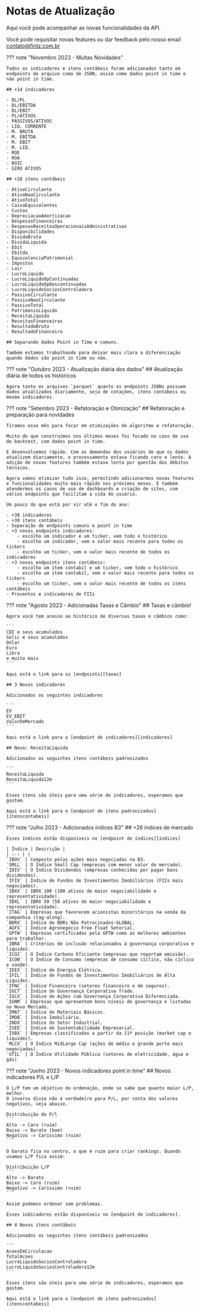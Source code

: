 [indicadores]: ../endpoints/bolsa/#indicadores
[itenscontabeis]: ../endpoints/bolsa/#itens-contabeis-padronizados
[indices]: ../endpoints/indices
[taxas]: ../endpoints/indices/#taxas

# Notas de Atualização

Aqui você pode acompanhar as novas funcionalidades da API.

Você pode requisitar novas features ou dar feedback pelo nosso email contato@fintz.com.br

??? note "Novembro 2023 - Muitas Novidades"

    Todos os indicadores e itens contábeis foram adicionados tanto em endpoints de arquivo como de JSON, assim como dados point in time e não point in time.

    ## +14 indicadores

    - DL/PL
    - DL/EBITDA
    - DL/EBIT
    - PL/ATIVOS
    - PASSIVOS/ATIVOS
    - LIQ. CORRENTE
    - M. BRUTA
    - M. EBITDA
    - M. EBIT
    - M. LIQ.
    - ROE
    - ROA
    - ROIC
    - GIRO ATIVOS

    ## +28 itens contábeis

    - AtivoCirculante
    - AtivoNaoCirculante
    - AtivoTotal
    - CaixaEquivalentes
    - Custos
    - DepreciacaoAmortizacao
    - DespesasFinanceiras
    - DespesasReceitasOperacionaisAdministrativas
    - Disponibilidades
    - DividaBruta
    - DividaLiquida
    - Ebit
    - Ebitda
    - EquivalenciaPatrimonial
    - Impostos
    - Lair
    - LucroLiquido
    - LucroLiquidoOpContinuadas
    - LucroLiquidoOpDescontinuadas
    - LucroLiquidoSociosControladora
    - PassivoCirculante
    - PassivoNaoCirculante
    - PassivoTotal
    - PatrimonioLiquido
    - ReceitaLiquida
    - ReceitasFinanceiras
    - ResultadoBruto
    - ResultadoFinanceiro

    ## Separando dados Point in Time e comuns.
    
    Também estamos trabalhando para deixar mais clara a diferenciação quando dados são point in time ou não.

??? note "Outubro 2023 - Atualização diária dos dados"
    ## Atualização diária de todos os históricos

    Agora tanto os arquivos `parquet` quanto os endpoints JSONs possuem dados atualizados diariamente, seja de cotações, itens contábeis ou mesmo indicadores.

??? note "Setembro 2023 - Refatoração e Otimização"
    ## Refatoração e preparação para novidades

    Tiramos esse mês para focar em otimizações de algoritmo e refatoração.
    
    Muito do que construímos nos últimos meses foi focado no caso de uso de backtest, com dados point in time. 
    
    E desenvolvemos rápido. Com as demandas dos usuários de que os dados atualizem diariamente, o processamento estava ficando caro e lento. A adição de novas features também estava lenta por questão dos débitos técnicos.

    Agora vamos otimizar tudo isso, permitindo adicionarmos novas features e funcionalidades muito mais rápido nos próximos meses. E também atendermos os casos de uso de dashboards e criação de sites, com vários endpoints que facilitam a vida do usuário.

    Um pouco do que está por vir até o fim do ano:

    - +30 indicadores
    - +30 itens contábeis
    - Separação de endpoints comuns e point in time
    - +3 novos endpoints indicadores:  
        - escolho um indicador e um ticker, vem todo o histórico
        - escolho um indicador, vem o valor mais recente para todos os tickers
        - escolho um ticker, vem o valor mais recente de todos os indicadores
    - +3 novos endpoints itens contábeis:  
        - escolho um item contabil e um ticker, vem todo o histórico
        - escolho um item contabil, vem o valor mais recente para todos os tickers
        - escolho um ticker, vem o valor mais recente de todos os itens contábeis
    - Proventos e indicadores de FIIs

??? note "Agosto 2023 - Adicionadas Taxas e Câmbio"
    ## Taxas e câmbio!

    Agora você tem acesso ao histórico de diversas taxas e câmbios como:

    ```
    CDI e seus acumulados
    Selic e seus acumulados
    Dólar
    Euro
    Libra
    e muito mais
    ```

    Aqui está o link para os [endpoints][taxas]

    ## 3 Novos indicadores

    Adicionados os seguintes indicadores

    ```
    EV
    EV_EBIT
    ValorDeMercado
    ```

    Aqui está o link para o [endpoint de indicadores][indicadores]

    ## Novo: ReceitaLiquida

    Adicionados os seguintes itens contábeis padronizados

    ```
    ReceitaLiquida
    ReceitaLiquida12m
    ```

    Esses itens são úteis para uma série de indicadores, esperamos que gostem.

    Aqui está o link para o [endpoint de itens padronizados][itenscontabeis]

??? note "Julho 2023 - Adicionados índices B3"
    ## +26 índices de mercado

    Esses índices estão disponíveis no [endpoint de índices][indices]

    | Índice | Descrição |
    | :-: | |
    `IBOV` | Composto pelas ações mais negociadas na B3.
    `SMLL` | O Índice Small Cap (empresas com menor valor de mercado).
    `IDIV` | O Índice Dividendos (empresas conhecidas por pagar bons dividendos).
    `IFIX` | Índice de Fundos de Investimentos Imobiliários (FIIs mais negociados).
    `IBXX` | IBRX 100 (100 ativos de maior negociabilidade e representatividade).
    `IBXL` | IBRX 50 (50 ativos de maior negociabilidade e representatividade).
    `ITAG` | Empresas que favorecem acionistas minoritários na venda da companhia (tag-along).
    `BDRX` | Índice de BDRs Não Patrocinados-GLOBAL.
    `AGFS` | Índice Agronegócio Free Float Setorial.
    `GPTW` | Empresas certificadas pela GPTW como as melhores ambientes para trabalhar.
    `IBRA` | Critérios de inclusão relacionados à governança corporativa e liquidez.
    `ICO2` | O Índice Carbono Eficiente (empresas que reportam emissão).
    `ICON` | O Índice de Consumo (empresas de consumo cíclico, não cíclico e saúde).
    `IEEX` | Índice de Energia Elétrica.
    `IFIL` | Índice de Fundos de Investimentos Imobiliários de Alta Liquidez.
    `IFNC` | Índice Financeiro (setores financeiro e de seguros).
    `IGCT` | Índice de Governança Corporativa Trade.
    `IGCX` | Índice de Ações com Governança Corporativa Diferenciada.
    `IGNM` | Empresas que apresentem bons níveis de governança e listadas no Novo Mercado.
    `IMAT` | Índice de Materiais Básicos.
    `IMOB` | Índice Imobiliário.
    `INDX` | Índice do Setor Industrial.
    `ISEE` | Índice de Sustentabilidade Empresarial.
    `IVBX` | Empresas classificadas a partir da 11ª posição (market cap e liquidez).
    `MLCX` | O Índice MidLarge Cap (ações de médio e grande porte mais negociadas).
    `UTIL` | O Índice Utilidade Pública (setores de eletricidade, água e gás)



??? note "Junho 2023 - Novos indicadores point in time"
    ## Novos indicadores P/L e L/P

    O L/P tem um objetivo de ordenação, onde se sabe que quanto maior L/P, melhor.  
    O inverso disso não é verdadeiro para P/L, por conta dos valores negativos, veja abaixo.

    Distribuição do P/l
    ```
    Alto -> Caro (ruim)
    Baixo -> Barato (bom)
    Negativo -> Caríssimo (ruim)
    ```
    
    O barato fica no centro, o que é ruim para criar rankings. Quando usamos L/P fica assim:

    Distribuição L/P
    ```
    Alto -> Barato
    Baixo -> Caro (ruim)
    Negativo -> Caríssimo (ruim)
    ```

    Assim podemos ordenar sem problemas.

    Esses indicadores estão disponíveis no [endpoint de indicadores].

    ## 4 Novos itens contábeis

    Adicionados os seguintes itens contábeis padronizados

    ```
    AcoesEmCirculacao
    TotalAcoes
    LucroLiquidoSociosControladora
    LucroLiquidoSociosControladora12m
    ```

    Esses itens são úteis para uma série de indicadores, esperamos que gostem.

    Aqui está o link para o [endpoint de itens padronizados][itenscontabeis]
